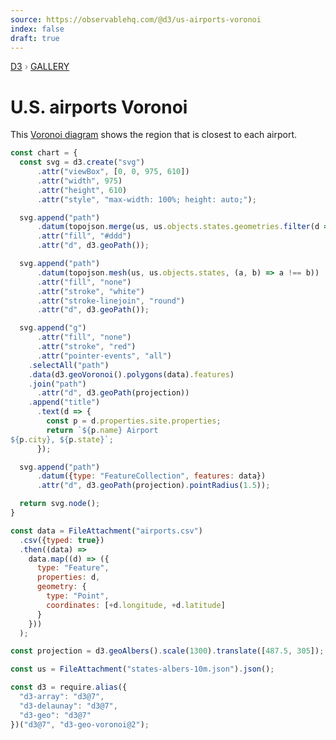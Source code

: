 ```yaml
---
source: https://observablehq.com/@d3/us-airports-voronoi
index: false
draft: true
---
```


<div style="color: grey; font: 13px/25.5px var(--sans-serif); text-transform: uppercase;"><h1 style="display: none;">U.S. airports Voronoi</h1><a href="https://d3js.org/">D3</a> › <a href="/@d3/gallery">Gallery</a></div>

# U.S. airports Voronoi

This [Voronoi diagram](https://github.com/Fil/d3-geo-voronoi) shows the region that is closest to each airport.

```js echo
const chart = {
  const svg = d3.create("svg")
      .attr("viewBox", [0, 0, 975, 610])
      .attr("width", 975)
      .attr("height", 610)
      .attr("style", "max-width: 100%; height: auto;");

  svg.append("path")
      .datum(topojson.merge(us, us.objects.states.geometries.filter(d => d.id !== "02" && d.id !== "15")))
      .attr("fill", "#ddd")
      .attr("d", d3.geoPath());

  svg.append("path")
      .datum(topojson.mesh(us, us.objects.states, (a, b) => a !== b))
      .attr("fill", "none")
      .attr("stroke", "white")
      .attr("stroke-linejoin", "round")
      .attr("d", d3.geoPath());

  svg.append("g")
      .attr("fill", "none")
      .attr("stroke", "red")
      .attr("pointer-events", "all")
    .selectAll("path")
    .data(d3.geoVoronoi().polygons(data).features)
    .join("path")
      .attr("d", d3.geoPath(projection))
    .append("title")
      .text(d => {
        const p = d.properties.site.properties;
        return `${p.name} Airport
${p.city}, ${p.state}`;
      });

  svg.append("path")
      .datum({type: "FeatureCollection", features: data})
      .attr("d", d3.geoPath(projection).pointRadius(1.5));

  return svg.node();
}
```

```js echo
const data = FileAttachment("airports.csv")
  .csv({typed: true})
  .then((data) =>
    data.map((d) => ({
      type: "Feature",
      properties: d,
      geometry: {
        type: "Point",
        coordinates: [+d.longitude, +d.latitude]
      }
    }))
  );
```

```js echo
const projection = d3.geoAlbers().scale(1300).translate([487.5, 305]);
```

```js echo
const us = FileAttachment("states-albers-10m.json").json();
```

```js echo
const d3 = require.alias({
  "d3-array": "d3@7",
  "d3-delaunay": "d3@7",
  "d3-geo": "d3@7"
})("d3@7", "d3-geo-voronoi@2");
```
